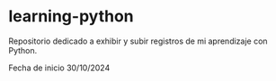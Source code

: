 # learning-python


Repositorio dedicado a exhibir y subir registros de mi aprendizaje con Python.

Fecha de inicio 30/10/2024
